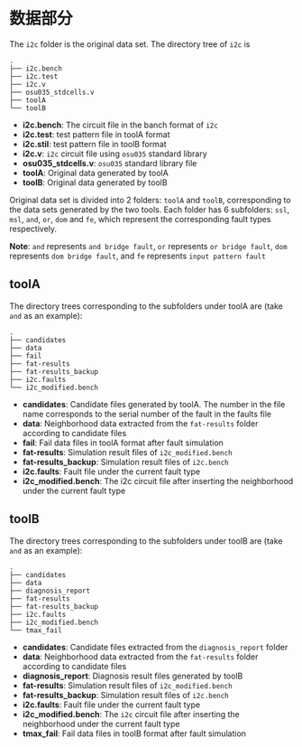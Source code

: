 # **数据部分**

The `i2c` folder is the original data set. The directory tree of `i2c` is

```shell
.
├── i2c.bench
├── i2c.test
├── i2c.v
├── osu035_stdcells.v
├── toolA
└── toolB
```

* **i2c.bench**: The circuit file in the banch format of `i2c`
* **i2c.test**: test pattern file in toolA format
* **i2c.stil**: test pattern file in toolB format
* **i2c.v**: `i2c` circuit file using `osu035` standard library
* **osu035_stdcells.v**: `osu035` standard library file
* **toolA**: Original data generated by toolA
* **toolB**: Original data generated by toolB

Original data set is divided into 2 folders: `toolA` and `toolB`, corresponding to the data sets generated by the two tools. Each folder has 6 subfolders: `ssl`, `msl`, `and`, `or`, `dom` and `fe`, which represent the corresponding fault types respectively. 

**Note**: `and` represents `and bridge fault`, `or` represents `or bridge fault`, `dom` represents `dom bridge fault`, and `fe` represents `input pattern fault`



## toolA

The directory trees corresponding to the subfolders under toolA are (take `and` as an example):

```shell
.
├── candidates 					
├── data
├── fail
├── fat-results
├── fat-results_backup
├── i2c.faults
└── i2c_modified.bench
```

* **candidates**: Candidate files generated by toolA. The number in the file name corresponds to the serial number of the fault in the faults file
* **data**: Neighborhood data extracted from the `fat-results` folder according to candidate files 
* **fail**: Fail data files in toolA format after fault simulation 
* **fat-results**: Simulation result files of `i2c_modified.bench`
* **fat-results_backup**: Simulation result files of `i2c.bench`
* **i2c.faults**: Fault file under the current fault type
* **i2c_modified.bench**: The i2c circuit file after inserting the neighborhood under the current fault type

## toolB

The directory trees corresponding to the subfolders under toolB are (take `and` as an example):

```shell
.
├── candidates
├── data
├── diagnosis_report
├── fat-results
├── fat-results_backup
├── i2c.faults
├── i2c_modified.bench
└── tmax_fail
```

* **candidates**: Candidate files extracted from the `diagnosis_report` folder
* **data**: Neighborhood data extracted from the `fat-results` folder according to candidate files 
* **diagnosis_report**: Diagnosis result files generated by toolB
* **fat-results**: Simulation result files of `i2c_modified.bench`
* **fat-results_backup**: Simulation result files of `i2c.bench`
* **i2c.faults**: Fault file under the current fault type
* **i2c_modified.bench**: The `i2c` circuit file after inserting the neighborhood under the current fault type
* **tmax_fail**: Fail data files in toolB format after fault simulation 
